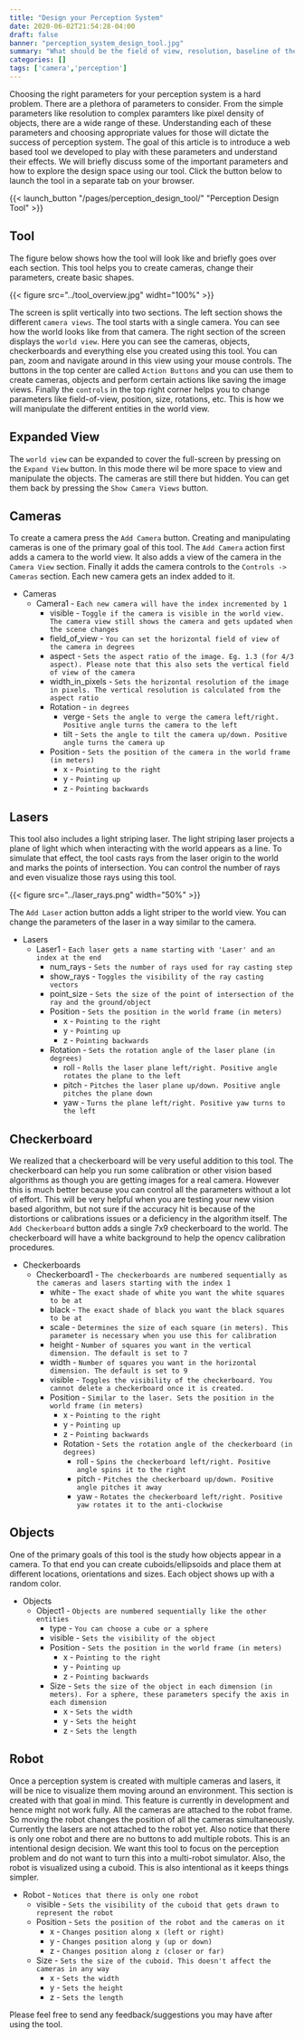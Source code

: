 ```yaml
---
title: "Design your Perception System"
date: 2020-06-02T21:54:28-04:00
draft: false
banner: "perception_system_design_tool.jpg"
summary: "What should be the field of view, resolution, baseline of the cameras you choose for you perception system? What other parameters should you consider?"
categories: []
tags: ['camera','perception']
---
```


Choosing the right parameters for your perception system is a hard problem. There are a plethora of parameters to consider. From the simple parameters like resolution to complex paramters like pixel density of objects, there are a wide range of these. Understanding each of these parameters and choosing appropriate values for those will dictate the success of perception system. The goal of this article is to introduce a web based tool we developed to play with these parameters and understand their effects. We will briefly discuss some of the important parameters and how to explore the design space using our tool. Click the button below to launch the tool in a separate tab on your browser.

{{< launch_button "/pages/perception_design_tool/" "Perception Design Tool" >}}

## Tool
The figure below shows how the tool will look like and briefly goes over each section. This tool helps you to create cameras, change their parameters, create basic shapes. 

{{< figure src="../tool_overview.jpg" widht="100%" >}}

The screen is split vertically into two sections. The left section shows the different `camera views`. The tool starts with a single camera. You can see how the world looks like from that camera. The right section of the screen displays the `world view`. Here you can see the cameras, objects, checkerboards and everything else you created using this tool. You can pan, zoom and navigate around in this view using your mouse controls. The buttons in the top center are called `Action Buttons` and you can use them to create cameras, objects and perform certain actions like saving the image views. Finally the `controls` in the top right corner helps you to change parameters like field-of-view, position, size, rotations, etc. This is how we will manipulate the different entities in the world view. 

## Expanded View
The `world view` can be expanded to cover the full-screen by pressing on the `Expand View` button. In this mode there wil be more space to view and manipulate the objects. The cameras are still there but hidden.  You can get them back by pressing the `Show Camera Views` button. 

## Cameras
To create a camera press the `Add Camera` button. Creating and manipulating cameras is one of the primary goal of this tool. The `Add Camera` action first adds a camera to the world view. It also adds a view of the camera in the `Camera View` section. Finally it adds the camera controls to the `Controls -> Cameras` section. Each new camera gets an index added to it.
- Cameras
  - Camera1 - `Each new camera will have the index incremented by 1`
    - visible - `Toggle if the camera is visible in the world view. The camera view still shows the camera and gets updated when the scene changes`
    - field_of_view - `You can set the horizontal field of view of the camera in degrees`
    - aspect - `Sets the aspect ratio of the image. Eg. 1.3 (for 4/3 aspect). Please note that this also sets the vertical field of view of the camera`
    - width_in_pixels - `Sets the horizontal resolution of the image in pixels. The vertical resolution is calculated from the aspect ratio`
    - Rotation - `in degrees`
      - verge - `Sets the angle to verge the camera left/right. Positive angle turns the camera to the left`
      - tilt - `Sets the angle to tilt the camera up/down. Positive angle turns the camera up`
    - Position - `Sets the position of the camera in the world frame (in meters)`
      - x - `Pointing to the right`
      - y - `Pointing up`
      - z - `Pointing backwards`

## Lasers
This tool also includes a light striping laser. The light striping laser projects a plane of light which when interacting with the world appears as a line. To simulate that effect, the tool casts rays from the laser origin to the world and marks the points of intersection. You can control the number of rays and even visualize those rays using this tool.  

{{< figure src="../laser_rays.png" width="50%" >}}

The `Add Laser` action button adds a light striper to the world view. You can change the parameters of the laser in a way similar to the camera. 
- Lasers
  - Laser1 - `Each laser gets a name starting with 'Laser' and an index at the end`
    - num_rays - `Sets the number of rays used for ray casting step`
    - show_rays - `Toggles the visibility of the ray casting vectors`
    - point_size - `Sets the size of the point of intersection of the ray and the ground/object`
    - Position - `Sets the position in the world frame (in meters)`
      - x - `Pointing to the right`
      - y - `Pointing up`
      - z - `Pointing backwards`
    - Rotation - `Sets the rotation angle of the laser plane (in degrees)`
      - roll - `Rolls the laser plane left/right. Positive angle rotates the plane to the left`
      - pitch - `Pitches the laser plane up/down. Positive angle pitches the plane down`
      - yaw - `Turns the plane left/right. Positive yaw turns to the left`

## Checkerboard
We realized that a checkerboard will be very useful addition to this tool. The checkerboard can help you run some calibration or other vision based algorithms as though you are getting images for a real camera. However this is much better because you can control all the parameters without a lot of effort. This will be very helpful when you are testing your new vision based algorithm, but not sure if the accuracy hit is because of the distortions or calibrations issues or a deficiency in the algorithm itself. The `Add Checkerboard` button adds a single 7x9 checkerboard to the world. The checkerboard will have a white background to help the opencv calibration procedures.

- Checkerboards
  - Checkerboard1 - `The checkerboards are numbered sequentially as the cameras and lasers starting with the index 1`
    - white - `The exact shade of white you want the white squares to be at`
    - black - `The exact shade of black you want the black squares to be at`
    - scale - `Determines the size of each square (in meters). This parameter is necessary when you use this for calibration`
    - height - `Number of squares you want in the vertical dimension. The default is set to 7`
    - width - `Number of squares you want in the horizontal dimension. The default is set to 9`
    - visible - `Toggles the visibility of the checkerboard. You cannot delete a checkerboard once it is created.`
    - Position - `Similar to the laser. Sets the position in the world frame (in meters)`
        - x - `Pointing to the right`
        - y - `Pointing up`
        - z - `Pointing backwards`
      - Rotation - `Sets the rotation angle of the checkerboard (in degrees)`
        - roll - `Spins the checkerboard left/right. Positive angle spins it to the right`
        - pitch - `Pitches the checkerboard up/down. Positive angle pitches it away`
        - yaw - `Rotates the checkerboard left/right. Positive yaw rotates it to the anti-clockwise`

## Objects
One of the primary goals of this tool is the study how objects appear in a camera. To that end you can create cuboids/ellipsoids and place them at different locations, orientations and sizes. Each object shows up with a random color. 

- Objects
  - Object1 - `Objects are numbered sequentially like the other entities`
    - type - `You can choose a cube or a sphere`
    - visible - `Sets the visibility of the object`
    - Position - `Sets the position in the world frame (in meters)`
      - x - `Pointing to the right`
      - y - `Pointing up`
      - z - `Pointing backwards`
    - Size - `Sets the size of the object in each dimension (in meters). For a sphere, these parameters specify the axis in each dimension`
      - x - `Sets the width`
      - y - `Sets the height`
      - z - `Sets the length`

## Robot
Once a perception system is created with multiple cameras and lasers, it will be nice to visualize them moving around an environment. This section is created with that goal in mind. This feature is currently in development and hence might not work fully. All the cameras are attached to the robot frame. So moving the robot changes the position of all the cameras simultaneously. Currently the lasers are not attached to the robot yet. Also notice that there is only one robot and there are no buttons to add multiple robots. This is an intentional design decision. We want this tool to focus on the perception problem and do not want to turn this into a multi-robot simulator. Also, the robot is visualized using a cuboid. This is also intentional as it keeps things simpler.

- Robot - `Notices that there is only one robot`
  - visible - `Sets the visibility of the cuboid that gets drawn to represent the robot`
  - Position - `Sets the position of the robot and the cameras on it`
    - x - `Changes position along x (left or right)`
    - y - `Changes position along y (up or down)`
    - z - `Changes position along z (closer or far)`
  - Size - `Sets the size of the cuboid. This doesn't affect the cameras in any way`
    - x - `Sets the width`
    - y - `Sets the height`
    - z - `Sets the length`

Please feel free to send any feedback/suggestions you may have after using the tool.

